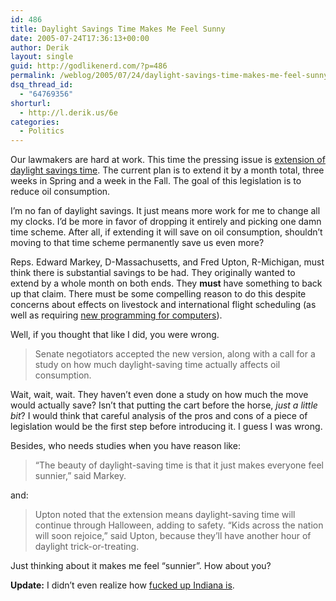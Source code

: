 ```yaml
---
id: 486
title: Daylight Savings Time Makes Me Feel Sunny
date: 2005-07-24T17:36:13+00:00
author: Derik
layout: single
guid: http://godlikenerd.com/?p=486
permalink: /weblog/2005/07/24/daylight-savings-time-makes-me-feel-sunny/
dsq_thread_id:
  - "64769356"
shorturl:
  - http://l.derik.us/6e
categories:
  - Politics
---
```

Our lawmakers are hard at work. This time the pressing issue is [extension of daylight savings time](http://www.cnn.com/2005/POLITICS/07/22/congress.daylighttime.ap/index.html). The current plan is to extend it by a month total, three weeks in Spring and a week in the Fall. The goal of this legislation is to reduce oil consumption.

I&#8217;m no fan of daylight savings. It just means more work for me to change all my clocks. I&#8217;d be more in favor of dropping it entirely and picking one damn time scheme. After all, if extending it will save on oil consumption, shouldn&#8217;t moving to that time scheme permanently save us even more?

Reps. Edward Markey, D-Massachusetts, and Fred Upton, R-Michigan, must think there is substantial savings to be had. They originally wanted to extend by a whole month on both ends. They **must** have something to back up that claim. There must be some compelling reason to do this despite concerns about effects on livestock and international flight scheduling (as well as requiring [new programming for computers](http://ask.slashdot.org/article.pl?sid=05/07/24/2018201&from=rss)).

Well, if you thought that like I did, you were wrong.

> Senate negotiators accepted the new version, along with a call for a study on how much daylight-saving time actually affects oil consumption.

Wait, wait, wait. They haven&#8217;t even done a study on how much the move would actually save? Isn&#8217;t that putting the cart before the horse, _just a little bit_? I would think that careful analysis of the pros and cons of a piece of legislation would be the first step before introducing it. I guess I was wrong.

Besides, who needs studies when you have reason like:

> &#8220;The beauty of daylight-saving time is that it just makes everyone feel sunnier,&#8221; said Markey.

and:

> Upton noted that the extension means daylight-saving time will continue through Halloween, adding to safety. &#8220;Kids across the nation will soon rejoice,&#8221; said Upton, because they&#8217;ll have another hour of daylight trick-or-treating.

Just thinking about it makes me feel &#8220;sunnier&#8221;. How about you?

**Update:** I didn&#8217;t even realize how [fucked up Indiana is](http://www.timetemperature.com/tzus/indiana_time_zone.shtml).